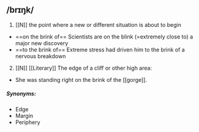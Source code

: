 ## /brɪŋk/ 
1. [[N]]
the point where a new or different situation is about to begin

- ==on the brink of==
Scientists are on the blink (=extremely close to) a major new discovery
- ==to the brink of==
Extreme stress had driven him to the brink of a nervous breakdown

2. [[N]] [[Literary]]
The edge of a cliff or other high area:

- She was standing right on the brink of the [[gorge]].

##### Synonyms:
- Edge
- Margin
- Periphery

